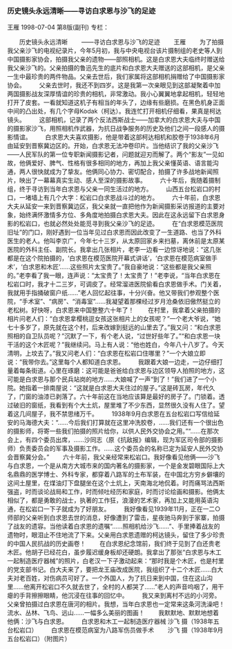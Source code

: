 ### 历史镜头永远清晰——寻访白求恩与沙飞的足迹
王雁
1998-07-04
第8版(副刊)
专栏：

　　历史镜头永远清晰
　　——寻访白求恩与沙飞的足迹
　　王雁
　　为了拍摄我父亲沙飞的电视纪录片，今年5月初，我与中央电视台该片摄制组的老史等人到中国摄影家协会，拍摄我父亲的遗物——部照相机。这是白求恩大夫临终时赠送给我父亲沙飞的。父亲拍摄的鲁迅先生的底片和白求恩大夫赠送的这部相机，是父亲一生中最珍贵的两件物品。父亲去世后，我们家属将这部相机捐赠给了中国摄影家协会。
　　父亲去世时，我还不到四岁。这是我第一次亲眼见到这部凝聚着中加两国摄影战友深厚情谊的珍贵的相机，非常激动。我小心翼翼地拿起相机，轻轻地打开了皮套。一看就知道这机子有相当的年头了，边缘有些磨损。在黑色机身正面中间的凸出处，有几个字母Kodak（柯达）。我连忙打开相机仔细看，果真是柯达镜头。
　　这部相机，记录了两个反法西斯战士——加拿大的白求恩大夫与中国的摄影家沙飞，用照相机作武器，为抗日战争服务的历史及他们之间一段感人的摄影情谊。
　　白求恩大夫喜欢摄影，他是带着这部柯达相机和胶卷于1938年6月由延安到晋察冀边区的。开始，白求恩无法冲卷印片。当他结识了我的父亲沙飞——人民军队的第一位专职新闻摄影记者，问题就迎刃而解了。两个“影友”一见如故，他俩爱好、脾气、性格有很多相同的地方，再加上我父亲懂英语、语言能沟通，两人很快就成为了挚友。他俩同心协力、密切配合，拍摄了许多战地新闻照片，映出了一幕幕真实生动、感人至深的摄影故事。
　　六十年后，我随着摄制组，终于寻访到当年白求恩与父亲一同生活过的地方。
　　山西五台松岩口的村口，一堵墙上有几个大字：松岩口白求恩战斗过的地方。
　　六十年前，白求恩大夫从延安一来到晋察冀边区，我父亲就一直把他作为新闻摄影采访报道的主要对象，始终满怀激情多方位、多角度地拍摄白求恩大夫。因此在这永远留下白求恩身影的松岩口，也就必然处处能觅寻到我父亲沙飞的足迹。
　　在“白求恩模范医院旧址”的门口，刚好遇到一位当年见过白求恩而因此改变了一生道路、也当了外科医生的老人。他叫李京广，今年七十三岁，从太原回家乡来扫墓，离休前是太原某医院的外科主任、副院长。我拿出几张相片，老李一边看一边惊讶地说：“这几张都是在这个院拍摄的，‘白求恩在模范医院开幕式讲话’，‘白求恩在模范病室做手术’，‘白求恩和木匠’……这些照片太宝贵了。”我自豪地说：“这些都是我父亲照的。”老李看了我一眼，连声说：“太宝贵了！太宝贵了！”老李说，“当年白求恩在松岩口时，我才十二三岁，可调皮了。经常溜进医院偷看白求恩做手术。门关着，我就用手指捅破窗户纸……”老人回忆起往事，十分兴奋。他又带我们参观整个医院，“手术室”、“病房”、“消毒室”……我凝望着那棵经过岁月沧桑依旧傲然挺立的老松树。好快呀，白求恩来中国整整六十年了！
　　在村里，我拿着父亲拍摄的相片问老人们：“白求恩拿樱桃逗女孩这张相片上的女孩呢？”一个老大爷说，“她七十多岁了，原先就在这个村，后来改嫁到挺远的山里去了。”我又问：“和白求恩照相的自卫队员呢？”沉默了一下，有个老人说，“过世好些年了。”“和白求恩一块干活的这个木匠呢？”我继续问。马上有人说：“他也姓白，今年八十八岁了。今天清明，上坟去了。”我又问老人们：“白求恩在松岩口住哪里？”一个大娘立即说：“我带你去。”这里每个人都知道白求恩。
　　我跟着大娘一边走，一边仔细打量着每条街道。心里在琢磨：这可能是爸爸给白求恩与边区领导人拍照的地方，这可能是白求恩与那个民兵站岗的地方……大娘喊了一声“到了！”我们进了一个小院。她指着一排南屋说：“这就是白求恩大夫住过的屋子。”这是砖瓦房，年代久了，门窗的油漆已剥落了。六十年前这在当地应该算是最好的房子了。门锁着。透过破旧的窗纸，我看到有个大土炕，屋里堆了不少东西，显然很久没有人住了。望着这几间屋子，我不禁思绪万千。
　　1938年9月白求恩在五台松岩口写信给延安的马海德大夫：“……今后我们打算就在这里冲洗胶卷，……我们还有一个很出色的摄影师，将寄一些我们拍摄的照片给你，以供人民外交协会之用。”“……在那次会上，有四个委员出席，……沙同志（原《抗敌报》编辑，现为军区司令部的摄影师）负责委员会的军事及摄影工作。……这个委员会的名称已定为延安人民外交协会晋察冀分会。”
　　六十年前，我父亲经常来松岩口。我好像看见他俩——沙飞与白求恩，一个是从南方大城市来的国内著名的摄影家，一个是金发碧眼国际上大名鼎鼎的医学博士、外科专家，都穿着八路军的土布军装，在中国北方穷乡僻壤的这间土屋里，在煤油灯下盘腿坐在这个土炕上，天南海北地侃着。时而痛骂法西斯强盗，时而谈论战局和工作，时而倾吐经历和家庭，时而讨论绘画和摄影。他俩太相似了，都是勇敢的战士，执著的工作狂，浪漫的艺术家，再加上又能用英语沟通，在松岩口一下子就成为了好朋友。
　　我好像看见1939年11月，正在一二○师部的父亲听到白求恩去世的消息，好像遭到了雷击，星夜驰马奔到于家寨，拍摄了战友的遗容。当他读着白求恩的遗嘱“……照相机给沙飞……”、手里捧着战友的遗物时，眼泪止不住地流了下来。父亲用白求恩遗赠的柯达镜头，留住了多少珍贵的中国人民抗战的历史画卷！
　　在白求恩纪念馆前，我们终于见到了白还贵老木匠。他胡子已经花白，虽步履迟缓身板却还硬朗。我拿出了那张“白求恩与木工一起制造医疗器械”的照片，白老汉一下子激动起来：“那时我是个木匠，也是村里的党支部书记。白大夫来了，要把龙王庙改成医院，我组织了十二个木匠……白大夫对老百姓，对伤病员可好了。一个外国人，为了抗日来到中国，住在这山沟里……他离开松岩口不久就去世了，全村的人都哭了……”老人的声音呜咽了，用干瘪的手背擦擦眼睛，他沉浸在往事的回忆中。
　　我又来到离村不远的小河旁。父亲曾拍摄过白求恩在唐河的相片。我想，当年白求恩也一定常来这条河洗澡吧！流水、丛林、飞鸟、远山……一幅多么美丽的图画！
　　我默默地、默默地想着他俩：沙飞与白求恩。
　　白求恩和木工一起制造医疗器械	沙飞 摄（1938年五台松岩口）
　　白求恩在模范病室为八路军伤员做手术
　　沙飞  摄（1938年9月五台松岩口）（附图片）
